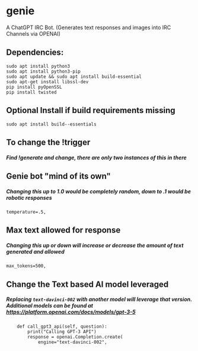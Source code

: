 # genie
A ChatGPT IRC Bot. (Generates text responses and images into IRC Channels via OPENAI)

## Dependencies:
```
sudo apt install python3
sudo apt install python3-pip
sudo apt update && sudo apt install build-essential
sudo apt-get install libssl-dev
pip install pyOpenSSL
pip install twisted
```

## Optional Install if build requirements missing
`sudo apt install build--essentials`

## To change the !trigger
##### Find !generate and change, there are only two instances of this in there

## Genie bot "mind of its own"
##### Changing this up to 1.0 would be completely random, down to .1 would be robotic responses
`temperature=.5,`

## Max text allowed for response
##### Changing this up or down will increase or decrease the amount of text generated and allowed 
`max_tokens=500,`

## Change the Text based AI model leveraged
##### Replacing `text-davinci-002` with another model will leverage that version. Additional models can be found at https://platform.openai.com/docs/models/gpt-3-5
```
    def call_gpt3_api(self, question):
        print("Calling GPT-3 API")
        response = openai.Completion.create(
            engine="text-davinci-002",
```
